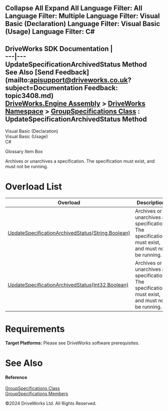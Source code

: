        

 Collapse All Expand All  Language Filter: All  Language Filter: Multiple  Language Filter: Visual Basic (Declaration) Language Filter: Visual Basic (Usage) Language Filter: C#  
---  
DriveWorks SDK Documentation  |   
---|---  
UpdateSpecificationArchivedStatus Method   
See Also [Send Feedback](mailto:apisupport@driveworks.co.uk?subject=Documentation Feedback: topic3408.md)  
[DriveWorks.Engine Assembly](topic2156.md) > [DriveWorks Namespace](topic2159.md) > [GroupSpecifications Class](topic3355.md) : UpdateSpecificationArchivedStatus Method  
---  
  
Visual Basic (Declaration)    
Visual Basic (Usage)    
C# 

Glossary Item Box

Archives or unarchives a specification. The specification must exist, and must not be running. 

# Overload List

Overload| Description  
---|---  
[UpdateSpecificationArchivedStatus(String,Boolean)](topic3409.md)| Archives or unarchives a specification. The specification must exist, and must not be running.   
[UpdateSpecificationArchivedStatus(Int32,Boolean)](topic3410.md)| Archives or unarchives a specification. The specification must exist, and must not be running.   
  
# Requirements

**Target Platforms:** Please see DriveWorks software prerequisites.

# See Also

#### Reference

[GroupSpecifications Class](topic3355.md)   
[GroupSpecifications Members](topic3356.md)

©2024 DriveWorks Ltd. All Rights Reserved.
